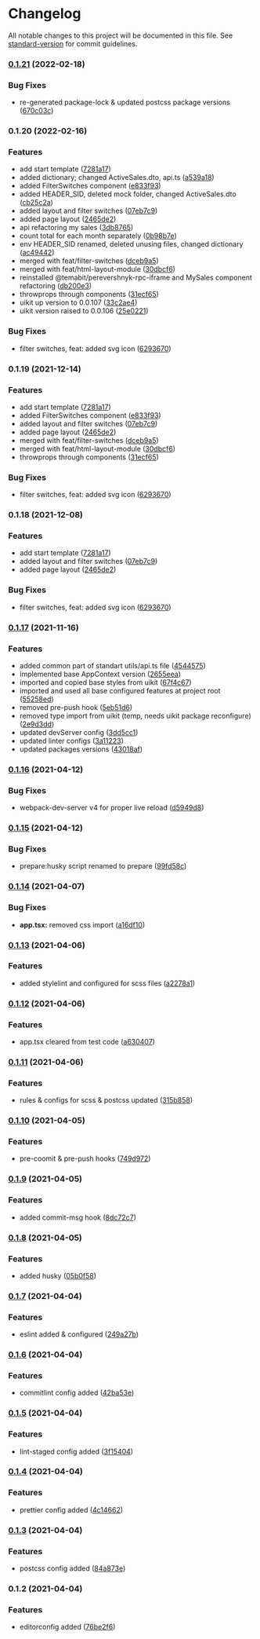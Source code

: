 # Changelog

All notable changes to this project will be documented in this file. See [standard-version](https://github.com/conventional-changelog/standard-version) for commit guidelines.

### [0.1.21](http://tfs2013.fozzy.lan:8080/tfs/DefaultCollection/Perevershnyk_App/_git/PerevershnykApp_Module_ActiveSales/compare/v0.1.20...v0.1.21) (2022-02-18)


### Bug Fixes

* re-generated package-lock & updated postcss package versions ([670c03c](http://tfs2013.fozzy.lan:8080/tfs/DefaultCollection/Perevershnyk_App/_git/PerevershnykApp_Module_ActiveSales/commit/670c03c390c216829418423e3e4699efc6b50ccc))

### 0.1.20 (2022-02-16)


### Features

* add start template ([7281a17](http://tfs2013.fozzy.lan:8080/tfs/DefaultCollection/Perevershnyk_App/_git/PerevershnykApp_Module_ActiveSales/commit/7281a17b6fd9cd1e4d2b316806cab4755ce29056))
* added dictionary; changed ActiveSales.dto, api.ts ([a539a18](http://tfs2013.fozzy.lan:8080/tfs/DefaultCollection/Perevershnyk_App/_git/PerevershnykApp_Module_ActiveSales/commit/a539a18151165ee0d6f5013c58426cbc5dc71795))
* added FilterSwitches component ([e833f93](http://tfs2013.fozzy.lan:8080/tfs/DefaultCollection/Perevershnyk_App/_git/PerevershnykApp_Module_ActiveSales/commit/e833f9383813c0a5533185a381126a748f2b30e2))
* added HEADER_SID, deleted mock folder, changed ActiveSales.dto ([cb25c2a](http://tfs2013.fozzy.lan:8080/tfs/DefaultCollection/Perevershnyk_App/_git/PerevershnykApp_Module_ActiveSales/commit/cb25c2a32d549b76770825530522dfeda5d75a61))
* added layout and filter switches ([07eb7c9](http://tfs2013.fozzy.lan:8080/tfs/DefaultCollection/Perevershnyk_App/_git/PerevershnykApp_Module_ActiveSales/commit/07eb7c91ea9b00a70b83dad889ef1da4c529ed67))
* added page layout ([2465de2](http://tfs2013.fozzy.lan:8080/tfs/DefaultCollection/Perevershnyk_App/_git/PerevershnykApp_Module_ActiveSales/commit/2465de2a9d58630041d064f6d721c700dbfa7f57))
* api refactoring my sales ([3db8765](http://tfs2013.fozzy.lan:8080/tfs/DefaultCollection/Perevershnyk_App/_git/PerevershnykApp_Module_ActiveSales/commit/3db876536f92e54450f35c90059a008bbeeebef9))
* count total for each month separately ([0b98b7e](http://tfs2013.fozzy.lan:8080/tfs/DefaultCollection/Perevershnyk_App/_git/PerevershnykApp_Module_ActiveSales/commit/0b98b7e76a033e9e062fcadfa5a8bbcb5c95a6c4))
* env HEADER_SID renamed, deleted unusing files, changed dictionary ([ac49442](http://tfs2013.fozzy.lan:8080/tfs/DefaultCollection/Perevershnyk_App/_git/PerevershnykApp_Module_ActiveSales/commit/ac49442e2c236a0b0dcd0722391b06284578f002))
* merged with feat/filter-switches ([dceb9a5](http://tfs2013.fozzy.lan:8080/tfs/DefaultCollection/Perevershnyk_App/_git/PerevershnykApp_Module_ActiveSales/commit/dceb9a5682edeaeac1cef7da2b00e9fafd6daf74))
* merged with feat/html-layout-module ([30dbcf6](http://tfs2013.fozzy.lan:8080/tfs/DefaultCollection/Perevershnyk_App/_git/PerevershnykApp_Module_ActiveSales/commit/30dbcf68c7bfb7c71b4b5b7924c41284b9356d37))
* reinstalled @temabit/perevershnyk-rpc-iframe and MySales component refactoring ([db200e3](http://tfs2013.fozzy.lan:8080/tfs/DefaultCollection/Perevershnyk_App/_git/PerevershnykApp_Module_ActiveSales/commit/db200e3a362b1a652a424745e6c71512a72f1d0b))
* throwprops through components ([31ecf65](http://tfs2013.fozzy.lan:8080/tfs/DefaultCollection/Perevershnyk_App/_git/PerevershnykApp_Module_ActiveSales/commit/31ecf65da6b806f1588c1d3b21ec4896d705f4e1))
* uikit up version to 0.0.107 ([33c2ae4](http://tfs2013.fozzy.lan:8080/tfs/DefaultCollection/Perevershnyk_App/_git/PerevershnykApp_Module_ActiveSales/commit/33c2ae493d0e4fd78005730cf575dd7c2565b115))
* uikit version raised to 0.0.106 ([25e0221](http://tfs2013.fozzy.lan:8080/tfs/DefaultCollection/Perevershnyk_App/_git/PerevershnykApp_Module_ActiveSales/commit/25e02211f512cf8e3371aa06e4bec639de016b5a))


### Bug Fixes

* filter switches, feat: added svg icon ([6293670](http://tfs2013.fozzy.lan:8080/tfs/DefaultCollection/Perevershnyk_App/_git/PerevershnykApp_Module_ActiveSales/commit/629367049a13c12c5cfe2614e07b01a3e7e5e6aa))

### 0.1.19 (2021-12-14)


### Features

* add start template ([7281a17](http://tfs2013.fozzy.lan:8080/tfs/DefaultCollection/Perevershnyk_App/_git/PerevershnykApp_Module_ActiveSales/commit/7281a17b6fd9cd1e4d2b316806cab4755ce29056))
* added FilterSwitches component ([e833f93](http://tfs2013.fozzy.lan:8080/tfs/DefaultCollection/Perevershnyk_App/_git/PerevershnykApp_Module_ActiveSales/commit/e833f9383813c0a5533185a381126a748f2b30e2))
* added layout and filter switches ([07eb7c9](http://tfs2013.fozzy.lan:8080/tfs/DefaultCollection/Perevershnyk_App/_git/PerevershnykApp_Module_ActiveSales/commit/07eb7c91ea9b00a70b83dad889ef1da4c529ed67))
* added page layout ([2465de2](http://tfs2013.fozzy.lan:8080/tfs/DefaultCollection/Perevershnyk_App/_git/PerevershnykApp_Module_ActiveSales/commit/2465de2a9d58630041d064f6d721c700dbfa7f57))
* merged with feat/filter-switches ([dceb9a5](http://tfs2013.fozzy.lan:8080/tfs/DefaultCollection/Perevershnyk_App/_git/PerevershnykApp_Module_ActiveSales/commit/dceb9a5682edeaeac1cef7da2b00e9fafd6daf74))
* merged with feat/html-layout-module ([30dbcf6](http://tfs2013.fozzy.lan:8080/tfs/DefaultCollection/Perevershnyk_App/_git/PerevershnykApp_Module_ActiveSales/commit/30dbcf68c7bfb7c71b4b5b7924c41284b9356d37))
* throwprops through components ([31ecf65](http://tfs2013.fozzy.lan:8080/tfs/DefaultCollection/Perevershnyk_App/_git/PerevershnykApp_Module_ActiveSales/commit/31ecf65da6b806f1588c1d3b21ec4896d705f4e1))


### Bug Fixes

* filter switches, feat: added svg icon ([6293670](http://tfs2013.fozzy.lan:8080/tfs/DefaultCollection/Perevershnyk_App/_git/PerevershnykApp_Module_ActiveSales/commit/629367049a13c12c5cfe2614e07b01a3e7e5e6aa))

### 0.1.18 (2021-12-08)


### Features

* add start template ([7281a17](http://tfs2013.fozzy.lan:8080/tfs/DefaultCollection/Perevershnyk_App/_git/PerevershnykApp_Module_ActiveSales/commit/7281a17b6fd9cd1e4d2b316806cab4755ce29056))
* added layout and filter switches ([07eb7c9](http://tfs2013.fozzy.lan:8080/tfs/DefaultCollection/Perevershnyk_App/_git/PerevershnykApp_Module_ActiveSales/commit/07eb7c91ea9b00a70b83dad889ef1da4c529ed67))
* added page layout ([2465de2](http://tfs2013.fozzy.lan:8080/tfs/DefaultCollection/Perevershnyk_App/_git/PerevershnykApp_Module_ActiveSales/commit/2465de2a9d58630041d064f6d721c700dbfa7f57))


### Bug Fixes

* filter switches, feat: added svg icon ([6293670](http://tfs2013.fozzy.lan:8080/tfs/DefaultCollection/Perevershnyk_App/_git/PerevershnykApp_Module_ActiveSales/commit/629367049a13c12c5cfe2614e07b01a3e7e5e6aa))

### [0.1.17](http://tfs2013.fozzy.lan:8080/tfs/DefaultCollection/Perevershnyk_App/_git/PerevershnykApp_Module_Boilerplate/compare/v0.1.16...v0.1.17) (2021-11-16)


### Features

* added common part of standart utils/api.ts file ([4544575](http://tfs2013.fozzy.lan:8080/tfs/DefaultCollection/Perevershnyk_App/_git/PerevershnykApp_Module_Boilerplate/commit/4544575745cd512acf1c94ebe8fe563fd73e9527))
* implemented base AppContext version ([2655eea](http://tfs2013.fozzy.lan:8080/tfs/DefaultCollection/Perevershnyk_App/_git/PerevershnykApp_Module_Boilerplate/commit/2655eeaf1d37a54e5d2bc693e38bbef52530b6ef))
* imported and copied base styles from uikit ([67f4c67](http://tfs2013.fozzy.lan:8080/tfs/DefaultCollection/Perevershnyk_App/_git/PerevershnykApp_Module_Boilerplate/commit/67f4c677e9a684ab4b9a40a6954f6c4acb28a304))
* imported and used all base configured features at project root ([55258ed](http://tfs2013.fozzy.lan:8080/tfs/DefaultCollection/Perevershnyk_App/_git/PerevershnykApp_Module_Boilerplate/commit/55258ed66b2f8ec44ef9a4feaf89f4dc85e62fc4))
* removed pre-push hook ([5eb51d6](http://tfs2013.fozzy.lan:8080/tfs/DefaultCollection/Perevershnyk_App/_git/PerevershnykApp_Module_Boilerplate/commit/5eb51d6ab437d6b4fe8e6c4f6e82052391e10fdf))
* removed type import from uikit (temp, needs uikit package reconfigure) ([2e9d3dd](http://tfs2013.fozzy.lan:8080/tfs/DefaultCollection/Perevershnyk_App/_git/PerevershnykApp_Module_Boilerplate/commit/2e9d3ddfc68bc084fc8f93c8276686d93fc34927))
* updated devServer config ([3dd5cc1](http://tfs2013.fozzy.lan:8080/tfs/DefaultCollection/Perevershnyk_App/_git/PerevershnykApp_Module_Boilerplate/commit/3dd5cc1c909c763db3bd9cfc555936c123ff67bb))
* updated linter configs ([3a11223](http://tfs2013.fozzy.lan:8080/tfs/DefaultCollection/Perevershnyk_App/_git/PerevershnykApp_Module_Boilerplate/commit/3a112238bf5e0a2208a394b9fe6963ace2798d41))
* updated packages versions ([43018af](http://tfs2013.fozzy.lan:8080/tfs/DefaultCollection/Perevershnyk_App/_git/PerevershnykApp_Module_Boilerplate/commit/43018afa85dc4c03bbee21df49f75991784e33fd))

### [0.1.16](http://tfs2013.fozzy.lan:8080///compare/v0.1.15...v0.1.16) (2021-04-12)


### Bug Fixes

* webpack-dev-server v4 for proper live reload ([d5949d8](http://tfs2013.fozzy.lan:8080///commit/d5949d88aa9716e3984543adbb698e56447387d9))

### [0.1.15](http://tfs2013.fozzy.lan:8080///compare/v0.1.14...v0.1.15) (2021-04-12)


### Bug Fixes

* prepare:husky script renamed to prepare ([99fd58c](http://tfs2013.fozzy.lan:8080///commit/99fd58cedef58c2b0d3a907cd6f316724736c1d3))

### [0.1.14](http://tfs2013.fozzy.lan:8080///compare/v0.1.13...v0.1.14) (2021-04-07)


### Bug Fixes

* **app.tsx:** removed css import ([a16df10](http://tfs2013.fozzy.lan:8080///commit/a16df10fb47b30d51a163ce4967bf27dbf3ba9df))

### [0.1.13](http://tfs2013.fozzy.lan:8080///compare/v0.1.12...v0.1.13) (2021-04-06)


### Features

* added stylelint and configured for scss files ([a2278a1](http://tfs2013.fozzy.lan:8080///commit/a2278a17c376d05a9ac824b3e33b5daf1f1727cd))

### [0.1.12](http://tfs2013.fozzy.lan:8080///compare/v0.1.11...v0.1.12) (2021-04-06)


### Features

* app.tsx cleared from test code ([a630407](http://tfs2013.fozzy.lan:8080///commit/a6304070981a422eb25c1d7dea7b5e8dbc24ea5e))

### [0.1.11](http://tfs2013.fozzy.lan:8080///compare/v0.1.10...v0.1.11) (2021-04-06)


### Features

* rules & configs for scss & postcss updated ([315b858](http://tfs2013.fozzy.lan:8080///commit/315b8584f1a470d9a5c258ca02c3d00a1a360a3d))

### [0.1.10](http://tfs2013.fozzy.lan:8080///compare/v0.1.9...v0.1.10) (2021-04-05)


### Features

* pre-coomit & pre-push hooks ([749d972](http://tfs2013.fozzy.lan:8080///commit/749d972fc95494977319c650e9fe968032b712c8))

### [0.1.9](http://tfs2013.fozzy.lan:8080///compare/v0.1.8...v0.1.9) (2021-04-05)


### Features

* added commit-msg hook ([8dc72c7](http://tfs2013.fozzy.lan:8080///commit/8dc72c780d054da26215008ca99532a59d64aca1))

### [0.1.8](http://tfs2013.fozzy.lan:8080///compare/v0.1.7...v0.1.8) (2021-04-05)


### Features

* added husky ([05b0f58](http://tfs2013.fozzy.lan:8080///commit/05b0f58a2111f299fbbd8805d47d1b2e881b9891))

### [0.1.7](http://tfs2013.fozzy.lan:8080///compare/v0.1.6...v0.1.7) (2021-04-04)


### Features

* eslint added & configured ([249a27b](http://tfs2013.fozzy.lan:8080///commit/249a27b5ab7431cd4ceddcf1ba047200ccb0f946))

### [0.1.6](http://tfs2013.fozzy.lan:8080///compare/v0.1.5...v0.1.6) (2021-04-04)


### Features

* commitlint config added ([42ba53e](http://tfs2013.fozzy.lan:8080///commit/42ba53e0edf0bfc35f5888818be2fb10bf5d8209))

### [0.1.5](http://tfs2013.fozzy.lan:8080///compare/v0.1.4...v0.1.5) (2021-04-04)


### Features

* lint-staged config added ([3f15404](http://tfs2013.fozzy.lan:8080///commit/3f15404d1c35009b565bf64e2ebbeab707f9a492))

### [0.1.4](http://tfs2013.fozzy.lan:8080///compare/v0.1.3...v0.1.4) (2021-04-04)


### Features

* prettier config added ([4c14662](http://tfs2013.fozzy.lan:8080///commit/4c146623eed99bba9aeb17cd493ce06e50cc0775))

### [0.1.3](http://tfs2013.fozzy.lan:8080///compare/v0.1.2...v0.1.3) (2021-04-04)


### Features

* postcss config added ([84a873e](http://tfs2013.fozzy.lan:8080///commit/84a873e130431da5315fa0565cc7a5e87332e430))

### 0.1.2 (2021-04-04)


### Features

* editorconfig added ([76be2f6](http://tfs2013.fozzy.lan:8080///commit/76be2f670c6bd999140b9dc7ce35b4e489aee8fc))
